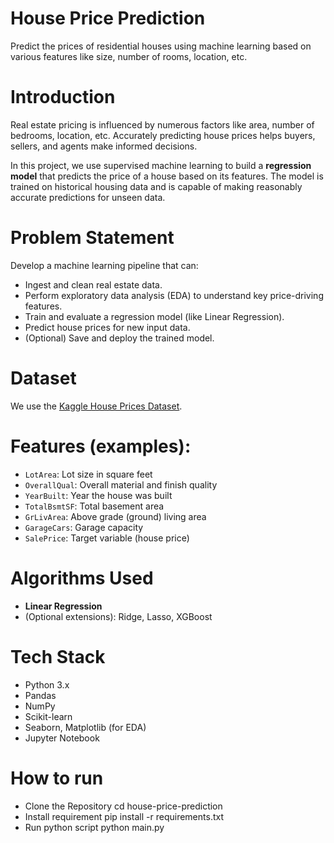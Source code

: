 # House Price Prediction

Predict the prices of residential houses using machine learning based on various features like size, number of rooms, location, etc.

# Introduction

Real estate pricing is influenced by numerous factors like area, number of bedrooms, location, etc. Accurately predicting house prices helps buyers, sellers, and agents make informed decisions.

In this project, we use supervised machine learning to build a **regression model** that predicts the price of a house based on its features. The model is trained on historical housing data and is capable of making reasonably accurate predictions for unseen data.

# Problem Statement

Develop a machine learning pipeline that can:

- Ingest and clean real estate data.
- Perform exploratory data analysis (EDA) to understand key price-driving features.
- Train and evaluate a regression model (like Linear Regression).
- Predict house prices for new input data.
- (Optional) Save and deploy the trained model.

# Dataset

We use the [Kaggle House Prices Dataset](https://www.kaggle.com/competitions/house-prices-advanced-regression-techniques/data).

# Features (examples):
- `LotArea`: Lot size in square feet
- `OverallQual`: Overall material and finish quality
- `YearBuilt`: Year the house was built
- `TotalBsmtSF`: Total basement area
- `GrLivArea`: Above grade (ground) living area
- `GarageCars`: Garage capacity
- `SalePrice`: Target variable (house price)
  
# Algorithms Used

- **Linear Regression**
- (Optional extensions): Ridge, Lasso, XGBoost

# Tech Stack
- Python 3.x
- Pandas
- NumPy
- Scikit-learn
- Seaborn, Matplotlib (for EDA)
- Jupyter Notebook

# How to run 
- Clone the Repository
cd house-price-prediction
- Install requirement 
pip install -r requirements.txt
- Run python script
python main.py
